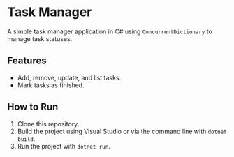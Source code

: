 # Task Manager

A simple task manager application in C# using `ConcurrentDictionary` to manage task statuses.

## Features
- Add, remove, update, and list tasks.
- Mark tasks as finished.

## How to Run
1. Clone this repository.
2. Build the project using Visual Studio or via the command line with `dotnet build`.
3. Run the project with `dotnet run`.
